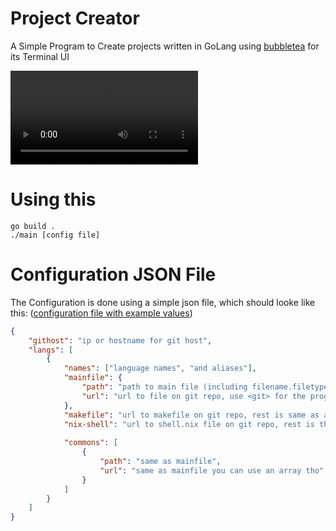 # Project Creator
A Simple Program to Create projects written in GoLang using [bubbletea](https://github.com/charmbracelet/bubbletea/) for its Terminal UI

![Showcase](showcase.mp4)


# Using this
```
go build .
./main [config file]
```


# Configuration JSON File
The Configuration is done using a simple json file, which should looke like this: ([configuration file with example values](example.json))
```json
{
    "githost": "ip or hostname for git host",
    "langs": [
        {
            "names": ["language names", "and aliases"],
            "mainfile": {
                "path": "path to main file (including filename.filetype)",
                "url": "url to file on git repo, use <git> for the program to replace it with githost automatically"
            },
            "makefile": "url to makefile on git repo, rest is same as above",
            "nix-shell": "url to shell.nix file on git repo, rest is the same as above",
            
            "commons": [
                {
                    "path": "same as mainfile",
                    "url": "same as mainfile you can use an array tho"
                }
            ]
        }
    ]
}
```



